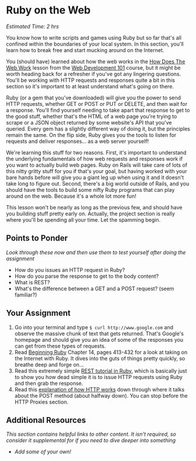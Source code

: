 # Ruby on the Web
*Estimated Time: 2 hrs*

You know how to write scripts and games using Ruby but so far that's all confined within the boundaries of your local system.  In this section, you'll learn how to break free and start mucking around on the Internet.

You (should have) learned about how the web works in the [How Does The Web Work](/web-development-101/how-does-the-web-work) lesson from the [Web Development 101](/web-development-101) course, but it might be worth heading back for a refresher if you've got any lingering questions.  You'll be working with HTTP requests and responses quite a bit in this section so it's important to at least understand what's going on there.  

Ruby (or a gem that you've downloaded) will give you the power to send HTTP requests, whether GET or POST or PUT or DELETE, and then wait for a response.  You'll find yourself needing to take apart that response to get to the good stuff, whether that's the HTML of a web page you're trying to scrape or a JSON object returned by some website's API that you've queried.  Every gem has a slightly different way of doing it, but the principles remain the same.  On the flip side, Ruby gives you the tools to listen for requests and deliver responses... as a web server yourself!

We're learning this stuff for two reasons.  First, it's important to understand the underlying fundamentals of how web requests and responses work if you want to actually build web pages.  Ruby on Rails will take care of lots of this nitty gritty stuff for you if that's your goal, but having worked with your bare hands before will give you a giant leg up when using it and it doesn't take long to figure out.  Second, there's a big world outside of Rails, and you should have the tools to build some nifty Ruby programs that can play around on the web.  Because it's a whole lot more fun!

This lesson won't be nearly as long as the previous few, and should have you building stuff pretty early on.  Actually, the project section is really where you'll be spending all your time.  Let the spamming begin.

## Points to Ponder

*Look through these now and then use them to test yourself after doing the assignment*


* How do you issues an HTTP request in Ruby?
* How do you parse the response to get to the body content?
* What is REST?
* What's the difference between a GET and a POST request? (seem familiar?)

## Your Assignment

1. Go into your terminal and type `$ curl http://www.google.com` and observe the massive chunk of text that gets returned.  That's Google's homepage and should give you an idea of some of the responses you can get from these types of requests.
1. Read [Beginning Ruby](http://beginningruby.org/) Chapter 14, pages 413-432 for a look at taking on the Internet with Ruby.  It dives into the guts of things pretty quickly, so breathe deep and forge on...
2. Read this extremely simple [REST tutorial in Ruby](http://rest.elkstein.org/2008/02/using-rest-in-ruby.html), which is basically just to show you how dead simple it is to issue HTTP requests using Ruby and then grab the response.
3. Read this [explanation of how HTTP works](http://www.jmarshall.com/easy/http/#whatis) down through where it talks about the POST method (about halfway down).  You can stop before the HTTP Proxies section.

## Additional Resources

*This section contains helpful links to other content. It isn't required, so consider it supplemental for if you need to dive deeper into something*

* *Add some of your own!*
